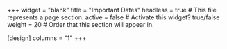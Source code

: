 +++
widget = "blank" 
title = "Important Dates"
headless = true  # This file represents a page section.
active = false  # Activate this widget? true/false
weight = 20  # Order that this section will appear in.

[design]
columns = "1"
+++

